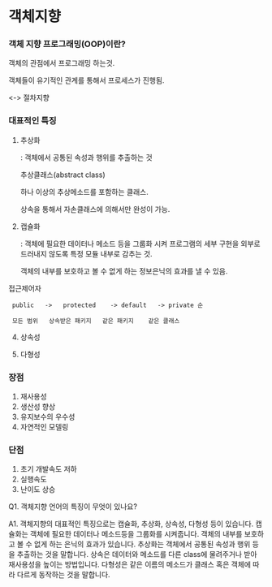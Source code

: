 # 객체지향

### 객체 지향 프로그래밍(OOP)이란?
 
객체의 관점에서 프로그래밍 하는것.

객체들이 유기적인 관계를 통해서 프로세스가 진행됨.
 
 <-> 절차지향

### 대표적인 특징
 1. 추상화

    : 객체에서 공통된 속성과 행위를 추출하는 것

     추상클래스(abstract class)
     
      하나 이상의 추상메소드를 포함하는 클래스.
     
      상속을 통해서 자손클래스에 의해서만 완성이 가능. 
     


 2. 캡슐화

    : 객체에 필요한 데이터나 메소드 등을 그룹화 시켜 프로그램의 세부 구현을 외부로 드러내지 않도록 특정 모듈 내부로 감추는 것.

    객체의 내부를 보호하고 볼 수 없게 하는 정보은닉의 효과를 낼 수 있음.


  접근제어자
  
     public   ->   protected    -> default   -> private 순
     
     모든 범위   상속받은 패키지   같은 패키지    같은 클래스

 4. 상속성


 5. 다형성
 
 
### 장점
 1. 재사용성
 2. 생산성 향상
 3. 유지보수의 우수성
 4. 자연적인 모델링


### 단점
 1. 초기 개발속도 저하
 2. 실행속도
 3. 난이도 상승


Q1. 객체지향 언어의 특징이 무엇이 있나요?

A1. 객체지향의 대표적인 특징으로는 캡슐화, 추상화, 상속성, 다형성 등이 있습니다.
캡슐화는 객체에 필요한 데이터나 메소드등을 그룹화를 시켜줍니다. 객체의 내부를 보호하고 볼 수 없게 하는 은닉의 효과가 있습니다.
추상화는 객체에서 공통된 속성과 행위 등을 추출하는 것을 말합니다.
상속은 데이터와 메소드를 다른 class에 물려주거나 받아 재사용성을 높이는 방법입니다.
다형성은 같은 이름의 메소드가 클래스 혹은 객체에 따라 다르게 동작하는 것을 말합니다.
